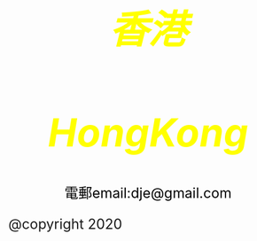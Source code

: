 <style>
body {
  background-image: url('429EA0F6-F280-4D32-8A09-2B69D351C8CC.jpeg');
  background-repeat: no-repeat;
  background-attachment: fixed; 
  background-size: 100% 100%;
}
</style>

<html>
<head>
<style>
body1 {
text-align: center;
font-size: 35px;
}
</style>
</head>
<body1>
<I><h1 style="color:yellow ;">香港</h1></I>
<I><h1 style="color:yellow ;">HongKong</h1></I>
</body1>




<style>
body3 {
text-align: center;
font-size:25px;  
}
</style>
<body3>
<p style="color:black;"> 電郵email:dje@gmail.com </p>
@copyright 2020
</body3>


</html>
